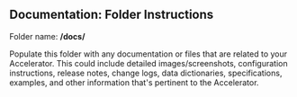 ## Documentation:  Folder Instructions

Folder name: **/docs/**

Populate this folder with any documentation or files that are related to your Accelerator. This could include detailed images/screenshots, configuration instructions, release notes, change logs, data dictionaries, specifications, examples, and other information that's pertinent to the Accelerator.